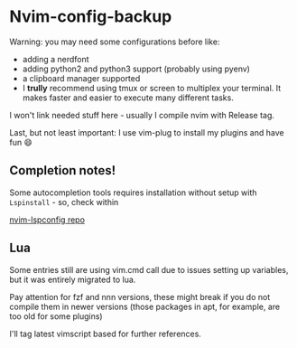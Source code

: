 # Nvim-config-backup

Warning: you may need some configurations before like:

* adding a nerdfont 
* adding python2 and python3 support (probably using pyenv)
* a clipboard manager supported
* I **trully** recommend using tmux or screen to multiplex your terminal. It makes faster and easier to execute many different tasks.

I won't link needed stuff here - usually I compile nvim with Release tag.

Last, but not least important: I use vim-plug to install my plugins and have fun :smile:

## Completion notes!

Some autocompletion tools requires installation without setup with `Lspinstall` - so, check within

[nvim-lspconfig repo](https://github.com/neovim/nvim-lspconfig)

## Lua

Some entries still are using vim.cmd call due to issues setting up variables, but it was
entirely migrated to lua.

Pay attention for fzf and nnn versions, these might break if you do not compile them in newer versions
(those packages in apt, for example, are too old for some plugins)

I'll tag latest vimscript based for further references.

